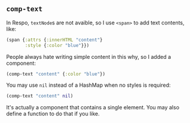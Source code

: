 
`comp-text`
----

In Respo, `textNode`s are not avaible, so I use `<span>` to add text contents, like:

```clojure
(span {:attrs {:innerHTML "content"}
       :style {:color "blue"}})
```

People always hate writing simple content in this why, so I added a component:

```clojure
(comp-text "content" {:color "blue"})
```

You may use `nil` instead of a HashMap when no styles is required:

```clojure
(comp-text "content" nil)
```

It's actually a component that contains a single element.
You may also define a function to do that if you like.
